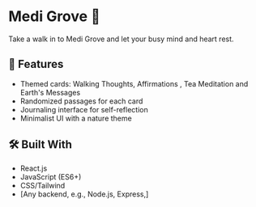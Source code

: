 # Medi Grove 🌿
Take a walk in to Medi Grove and let your busy mind and heart rest. 

## 🌟 Features
-  Themed cards: Walking Thoughts, Affirmations , Tea Meditation and Earth's Messages
- Randomized passages for each card
- Journaling interface for self-reflection
- Minimalist UI with a nature theme

## 🛠️ Built With
- React.js
- JavaScript (ES6+)
- CSS/Tailwind
- [Any backend, e.g., Node.js, Express,]
